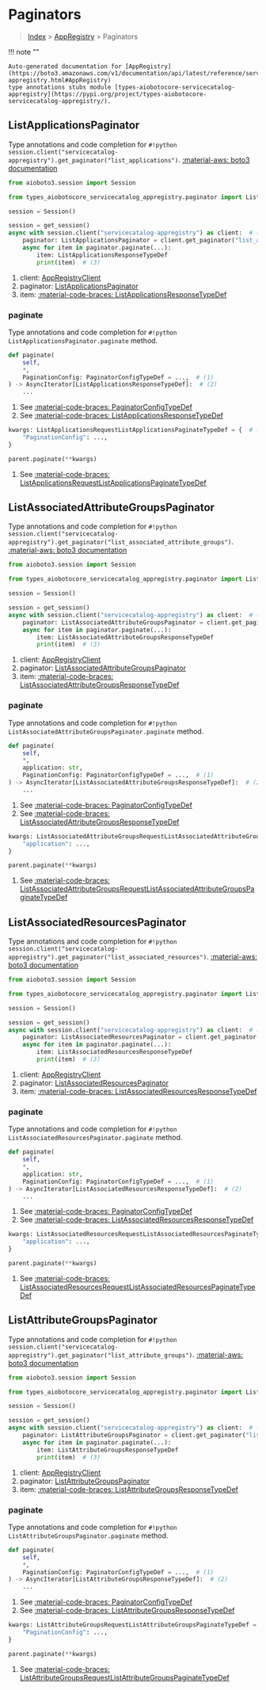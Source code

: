 # Paginators

> [Index](../README.md) > [AppRegistry](./README.md) > Paginators

!!! note ""

    Auto-generated documentation for [AppRegistry](https://boto3.amazonaws.com/v1/documentation/api/latest/reference/services/servicecatalog-appregistry.html#AppRegistry)
    type annotations stubs module [types-aiobotocore-servicecatalog-appregistry](https://pypi.org/project/types-aiobotocore-servicecatalog-appregistry/).

## ListApplicationsPaginator

Type annotations and code completion for `#!python session.client("servicecatalog-appregistry").get_paginator("list_applications")`.
[:material-aws: boto3 documentation](https://boto3.amazonaws.com/v1/documentation/api/latest/reference/services/servicecatalog-appregistry.html#AppRegistry.Paginator.ListApplications)

```python title="Usage example"
from aioboto3.session import Session

from types_aiobotocore_servicecatalog_appregistry.paginator import ListApplicationsPaginator

session = Session()

session = get_session()
async with session.client("servicecatalog-appregistry") as client:  # (1)
    paginator: ListApplicationsPaginator = client.get_paginator("list_applications")  # (2)
    async for item in paginator.paginate(...):
        item: ListApplicationsResponseTypeDef
        print(item)  # (3)
```

1. client: [AppRegistryClient](./client.md)
2. paginator: [ListApplicationsPaginator](./paginators.md#listapplicationspaginator)
3. item: [:material-code-braces: ListApplicationsResponseTypeDef](./type_defs.md#listapplicationsresponsetypedef) 


### paginate

Type annotations and code completion for `#!python ListApplicationsPaginator.paginate` method.

```python title="Method definition"
def paginate(
    self,
    *,
    PaginationConfig: PaginatorConfigTypeDef = ...,  # (1)
) -> AsyncIterator[ListApplicationsResponseTypeDef]:  # (2)
    ...
```

1. See [:material-code-braces: PaginatorConfigTypeDef](./type_defs.md#paginatorconfigtypedef) 
2. See [:material-code-braces: ListApplicationsResponseTypeDef](./type_defs.md#listapplicationsresponsetypedef) 


```python title="Usage example with kwargs"
kwargs: ListApplicationsRequestListApplicationsPaginateTypeDef = {  # (1)
    "PaginationConfig": ...,
}

parent.paginate(**kwargs)
```

1. See [:material-code-braces: ListApplicationsRequestListApplicationsPaginateTypeDef](./type_defs.md#listapplicationsrequestlistapplicationspaginatetypedef) 
## ListAssociatedAttributeGroupsPaginator

Type annotations and code completion for `#!python session.client("servicecatalog-appregistry").get_paginator("list_associated_attribute_groups")`.
[:material-aws: boto3 documentation](https://boto3.amazonaws.com/v1/documentation/api/latest/reference/services/servicecatalog-appregistry.html#AppRegistry.Paginator.ListAssociatedAttributeGroups)

```python title="Usage example"
from aioboto3.session import Session

from types_aiobotocore_servicecatalog_appregistry.paginator import ListAssociatedAttributeGroupsPaginator

session = Session()

session = get_session()
async with session.client("servicecatalog-appregistry") as client:  # (1)
    paginator: ListAssociatedAttributeGroupsPaginator = client.get_paginator("list_associated_attribute_groups")  # (2)
    async for item in paginator.paginate(...):
        item: ListAssociatedAttributeGroupsResponseTypeDef
        print(item)  # (3)
```

1. client: [AppRegistryClient](./client.md)
2. paginator: [ListAssociatedAttributeGroupsPaginator](./paginators.md#listassociatedattributegroupspaginator)
3. item: [:material-code-braces: ListAssociatedAttributeGroupsResponseTypeDef](./type_defs.md#listassociatedattributegroupsresponsetypedef) 


### paginate

Type annotations and code completion for `#!python ListAssociatedAttributeGroupsPaginator.paginate` method.

```python title="Method definition"
def paginate(
    self,
    *,
    application: str,
    PaginationConfig: PaginatorConfigTypeDef = ...,  # (1)
) -> AsyncIterator[ListAssociatedAttributeGroupsResponseTypeDef]:  # (2)
    ...
```

1. See [:material-code-braces: PaginatorConfigTypeDef](./type_defs.md#paginatorconfigtypedef) 
2. See [:material-code-braces: ListAssociatedAttributeGroupsResponseTypeDef](./type_defs.md#listassociatedattributegroupsresponsetypedef) 


```python title="Usage example with kwargs"
kwargs: ListAssociatedAttributeGroupsRequestListAssociatedAttributeGroupsPaginateTypeDef = {  # (1)
    "application": ...,
}

parent.paginate(**kwargs)
```

1. See [:material-code-braces: ListAssociatedAttributeGroupsRequestListAssociatedAttributeGroupsPaginateTypeDef](./type_defs.md#listassociatedattributegroupsrequestlistassociatedattributegroupspaginatetypedef) 
## ListAssociatedResourcesPaginator

Type annotations and code completion for `#!python session.client("servicecatalog-appregistry").get_paginator("list_associated_resources")`.
[:material-aws: boto3 documentation](https://boto3.amazonaws.com/v1/documentation/api/latest/reference/services/servicecatalog-appregistry.html#AppRegistry.Paginator.ListAssociatedResources)

```python title="Usage example"
from aioboto3.session import Session

from types_aiobotocore_servicecatalog_appregistry.paginator import ListAssociatedResourcesPaginator

session = Session()

session = get_session()
async with session.client("servicecatalog-appregistry") as client:  # (1)
    paginator: ListAssociatedResourcesPaginator = client.get_paginator("list_associated_resources")  # (2)
    async for item in paginator.paginate(...):
        item: ListAssociatedResourcesResponseTypeDef
        print(item)  # (3)
```

1. client: [AppRegistryClient](./client.md)
2. paginator: [ListAssociatedResourcesPaginator](./paginators.md#listassociatedresourcespaginator)
3. item: [:material-code-braces: ListAssociatedResourcesResponseTypeDef](./type_defs.md#listassociatedresourcesresponsetypedef) 


### paginate

Type annotations and code completion for `#!python ListAssociatedResourcesPaginator.paginate` method.

```python title="Method definition"
def paginate(
    self,
    *,
    application: str,
    PaginationConfig: PaginatorConfigTypeDef = ...,  # (1)
) -> AsyncIterator[ListAssociatedResourcesResponseTypeDef]:  # (2)
    ...
```

1. See [:material-code-braces: PaginatorConfigTypeDef](./type_defs.md#paginatorconfigtypedef) 
2. See [:material-code-braces: ListAssociatedResourcesResponseTypeDef](./type_defs.md#listassociatedresourcesresponsetypedef) 


```python title="Usage example with kwargs"
kwargs: ListAssociatedResourcesRequestListAssociatedResourcesPaginateTypeDef = {  # (1)
    "application": ...,
}

parent.paginate(**kwargs)
```

1. See [:material-code-braces: ListAssociatedResourcesRequestListAssociatedResourcesPaginateTypeDef](./type_defs.md#listassociatedresourcesrequestlistassociatedresourcespaginatetypedef) 
## ListAttributeGroupsPaginator

Type annotations and code completion for `#!python session.client("servicecatalog-appregistry").get_paginator("list_attribute_groups")`.
[:material-aws: boto3 documentation](https://boto3.amazonaws.com/v1/documentation/api/latest/reference/services/servicecatalog-appregistry.html#AppRegistry.Paginator.ListAttributeGroups)

```python title="Usage example"
from aioboto3.session import Session

from types_aiobotocore_servicecatalog_appregistry.paginator import ListAttributeGroupsPaginator

session = Session()

session = get_session()
async with session.client("servicecatalog-appregistry") as client:  # (1)
    paginator: ListAttributeGroupsPaginator = client.get_paginator("list_attribute_groups")  # (2)
    async for item in paginator.paginate(...):
        item: ListAttributeGroupsResponseTypeDef
        print(item)  # (3)
```

1. client: [AppRegistryClient](./client.md)
2. paginator: [ListAttributeGroupsPaginator](./paginators.md#listattributegroupspaginator)
3. item: [:material-code-braces: ListAttributeGroupsResponseTypeDef](./type_defs.md#listattributegroupsresponsetypedef) 


### paginate

Type annotations and code completion for `#!python ListAttributeGroupsPaginator.paginate` method.

```python title="Method definition"
def paginate(
    self,
    *,
    PaginationConfig: PaginatorConfigTypeDef = ...,  # (1)
) -> AsyncIterator[ListAttributeGroupsResponseTypeDef]:  # (2)
    ...
```

1. See [:material-code-braces: PaginatorConfigTypeDef](./type_defs.md#paginatorconfigtypedef) 
2. See [:material-code-braces: ListAttributeGroupsResponseTypeDef](./type_defs.md#listattributegroupsresponsetypedef) 


```python title="Usage example with kwargs"
kwargs: ListAttributeGroupsRequestListAttributeGroupsPaginateTypeDef = {  # (1)
    "PaginationConfig": ...,
}

parent.paginate(**kwargs)
```

1. See [:material-code-braces: ListAttributeGroupsRequestListAttributeGroupsPaginateTypeDef](./type_defs.md#listattributegroupsrequestlistattributegroupspaginatetypedef) 
